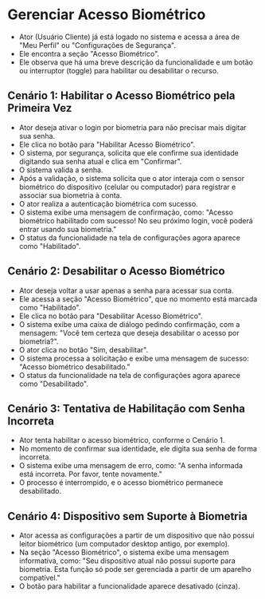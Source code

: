 # Gerenciar Acesso Biométrico

- Ator (Usuário Cliente) já está logado no sistema e acessa a área de "Meu Perfil" ou "Configurações de Segurança".
- Ele encontra a seção "Acesso Biométrico".
- Ele observa que há uma breve descrição da funcionalidade e um botão ou interruptor (toggle) para habilitar ou desabilitar o recurso.

## Cenário 1: Habilitar o Acesso Biométrico pela Primeira Vez

- Ator deseja ativar o login por biometria para não precisar mais digitar sua senha.
- Ele clica no botão para "Habilitar Acesso Biométrico".
- O sistema, por segurança, solicita que ele confirme sua identidade digitando sua senha atual e clica em "Confirmar".
- O sistema valida a senha.
- Após a validação, o sistema solicita que o ator interaja com o sensor biométrico do dispositivo (celular ou computador) para registrar e associar sua biometria à conta.
- O ator realiza a autenticação biométrica com sucesso.
- O sistema exibe uma mensagem de confirmação, como: "Acesso biométrico habilitado com sucesso! No seu próximo login, você poderá entrar usando sua biometria."
- O status da funcionalidade na tela de configurações agora aparece como "Habilitado".

## Cenário 2: Desabilitar o Acesso Biométrico

- Ator deseja voltar a usar apenas a senha para acessar sua conta.
- Ele acessa a seção "Acesso Biométrico", que no momento está marcada como "Habilitado".
- Ele clica no botão para "Desabilitar Acesso Biométrico".
- O sistema exibe uma caixa de diálogo pedindo confirmação, com a mensagem: "Você tem certeza que deseja desabilitar o acesso por biometria?".
- O ator clica no botão "Sim, desabilitar".
- O sistema processa a solicitação e exibe uma mensagem de sucesso: "Acesso biométrico desabilitado."
- O status da funcionalidade na tela de configurações agora aparece como "Desabilitado".

## Cenário 3: Tentativa de Habilitação com Senha Incorreta

- Ator tenta habilitar o acesso biométrico, conforme o Cenário 1.
- No momento de confirmar sua identidade, ele digita sua senha de forma incorreta.
- O sistema exibe uma mensagem de erro, como: "A senha informada está incorreta. Por favor, tente novamente."
- O processo é interrompido, e o acesso biométrico permanece desabilitado.

## Cenário 4: Dispositivo sem Suporte à Biometria

- Ator acessa as configurações a partir de um dispositivo que não possui leitor biométrico (um computador desktop antigo, por exemplo).
- Na seção "Acesso Biométrico", o sistema exibe uma mensagem informativa, como: "Seu dispositivo atual não possui suporte para biometria. Esta função só pode ser gerenciada a partir de um aparelho compatível."
- O botão para habilitar a funcionalidade aparece desativado (cinza).
